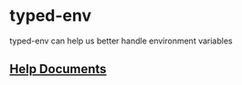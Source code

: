 # typed-env

typed-env can help us better handle environment variables

## [Help Documents](https://github.com/placeholder-soft/libs#lib)
